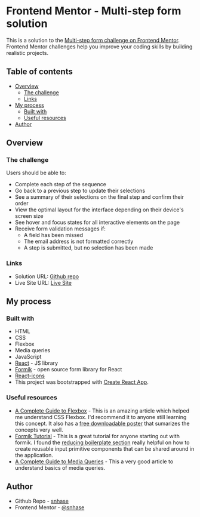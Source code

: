 # Frontend Mentor - Multi-step form solution

This is a solution to the [Multi-step form challenge on Frontend Mentor](https://www.frontendmentor.io/challenges/multistep-form-YVAnSdqQBJ). Frontend Mentor challenges help you improve your coding skills by building realistic projects. 

## Table of contents

- [Overview](#overview)
  - [The challenge](#the-challenge)
  - [Links](#links)
- [My process](#my-process)
  - [Built with](#built-with)
  - [Useful resources](#useful-resources)
- [Author](#author)

## Overview

### The challenge

Users should be able to:

- Complete each step of the sequence
- Go back to a previous step to update their selections
- See a summary of their selections on the final step and confirm their order
- View the optimal layout for the interface depending on their device's screen size
- See hover and focus states for all interactive elements on the page
- Receive form validation messages if:
  - A field has been missed
  - The email address is not formatted correctly
  - A step is submitted, but no selection has been made

### Links

- Solution URL: [Github repo](https://your-solution-url.com)
- Live Site URL: [Live Site](https://your-live-site-url.com)

## My process

### Built with

- HTML
- CSS
- Flexbox
- Media queries
- JavaScript
- [React](https://reactjs.org/) - JS library
- [Formik](https://formik.org/) - open source form library for React
- [React-icons](https://react-icons.github.io/react-icons/)
- This project was bootstrapped with [Create React App](https://github.com/facebook/create-react-app).

### Useful resources

- [A Complete Guide to Flexbox](https://css-tricks.com/snippets/css/a-guide-to-flexbox/) - This is an amazing article which helped me understand CSS Flexbox. I'd recommend it to anyone still learning this concept. It also has a [free downloadable poster](https://css-tricks.com/snippets/css/a-guide-to-flexbox/#aa-get-the-poster) that sumarizes the concepts very well. 
- [Formik Tutorial](https://formik.org/docs/tutorial) - This is a great tutorial for anyone starting out with formik. I found the [reducing boilerplate section](https://formik.org/docs/tutorial#reducing-boilerplate) really helpful on how to create reusable input primitive components that can be shared around in the application.
- [A Complete Guide to Media Queries](https://css-tricks.com/a-complete-guide-to-css-media-queries/) - This a very good article to understand basics of media queries. 

## Author

- Github Repo - [snhase](https://github.com/snhase)
- Frontend Mentor - [@snhase](https://www.frontendmentor.io/profile/snhase)
